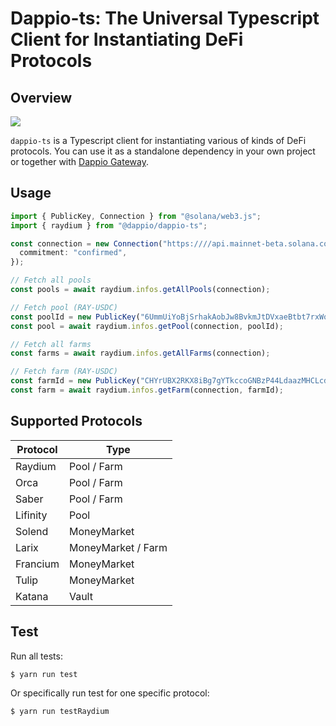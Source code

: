 # Dappio-ts: The Universal Typescript Client for Instantiating DeFi Protocols

## Overview

![](https://hackmd.io/_uploads/ByO7BxCko.png)

`dappio-ts` is a Typescript client for instantiating various of kinds of DeFi protocols. You can use it as a standalone dependency in your own project or together with [Dappio Gateway](https://guide.dappio.xyz/the-universal-rabbit-hole).

## Usage

```typescript
import { PublicKey, Connection } from "@solana/web3.js";
import { raydium } from "@dappio/dappio-ts";

const connection = new Connection("https:////api.mainnet-beta.solana.com", {
  commitment: "confirmed",
});

// Fetch all pools
const pools = await raydium.infos.getAllPools(connection);

// Fetch pool (RAY-USDC)
const poolId = new PublicKey("6UmmUiYoBjSrhakAobJw8BvkmJtDVxaeBtbt7rxWo1mg");
const pool = await raydium.infos.getPool(connection, poolId);

// Fetch all farms
const farms = await raydium.infos.getAllFarms(connection);

// Fetch farm (RAY-USDC)
const farmId = new PublicKey("CHYrUBX2RKX8iBg7gYTkccoGNBzP44LdaazMHCLcdEgS");
const farm = await raydium.infos.getFarm(connection, farmId);
```

## Supported Protocols

| Protocol | Type               |
| -------- | ------------------ |
| Raydium  | Pool / Farm        |
| Orca     | Pool / Farm        |
| Saber    | Pool / Farm        |
| Lifinity | Pool               |
| Solend   | MoneyMarket        |
| Larix    | MoneyMarket / Farm |
| Francium | MoneyMarket        |
| Tulip    | MoneyMarket        |
| Katana   | Vault              |

## Test

Run all tests:

```bash
$ yarn run test
```

Or specifically run test for one specific protocol:

```bash
$ yarn run testRaydium
```
